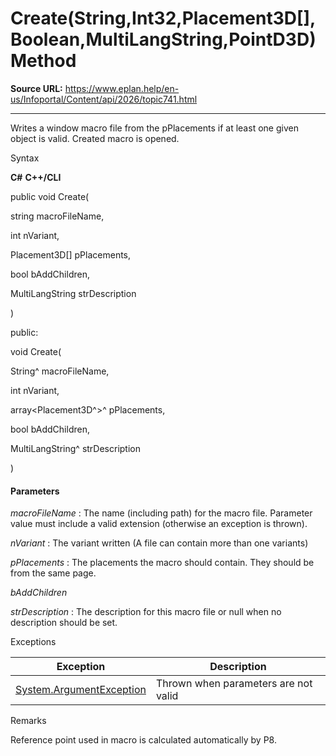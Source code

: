 # Create(String,Int32,Placement3D[],Boolean,MultiLangString,PointD3D) Method

**Source URL:** https://www.eplan.help/en-us/Infoportal/Content/api/2026/topic741.html

---

Writes a window macro file from the pPlacements if at least one given object is valid. Created macro is opened.

Syntax

**C#**
**C++/CLI**


public void Create( 

   string macroFileName,

   int nVariant,

   Placement3D[] pPlacements,

   bool bAddChildren,

   MultiLangString strDescription

)

public:

void Create( 

   String^ macroFileName,

   int nVariant,

   array<Placement3D^>^ pPlacements,

   bool bAddChildren,

   MultiLangString^ strDescription

)


#### Parameters

*macroFileName*
:   The name (including path) for the macro file. Parameter value must include a valid extension (otherwise an exception is thrown).

*nVariant*
:   The variant written (A file can contain more than one variants)

*pPlacements*
:   The placements the macro should contain. They should be from the same page.

*bAddChildren*


*strDescription*
:   The description for this macro file or null when no description should be set.

Exceptions

| Exception | Description |
| --- | --- |
| [System.ArgumentException](#) | Thrown when parameters are not valid |

Remarks

Reference point used in macro is calculated automatically by P8.
